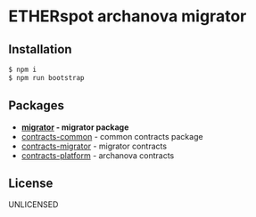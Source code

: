 # ETHERspot archanova migrator

## Installation

```bash
$ npm i
$ npm run bootstrap
```

## Packages

* **[migrator](./packages/migrator) - migrator package**
* [contracts-common](./packages/contracts-common) - common contracts package
* [contracts-migrator](./packages/contracts-migrator) - migrator contracts
* [contracts-platform](./packages/contracts-platform) - archanova contracts

## License

UNLICENSED
